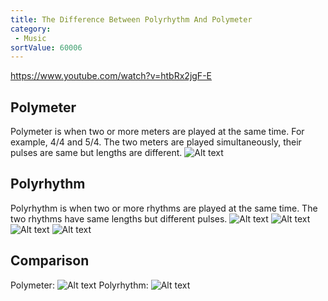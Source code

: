 ```yaml
---
title: The Difference Between Polyrhythm And Polymeter
category:
 - Music
sortValue: 60006
---
```


https://www.youtube.com/watch?v=htbRx2jgF-E

## Polymeter

Polymeter is when two or more meters are played at the same time. For example, 4/4 and 5/4. The two meters are played simultaneously, their pulses are same but lengths are different.
![Alt text](image.png)

## Polyrhythm

Polyrhythm is when two or more rhythms are played at the same time. The two rhythms have same lengths but different pulses.
![Alt text](image-4.png)
![Alt text](image-5.png)
![Alt text](image-6.png)
![Alt text](image-3.png)

## Comparison

Polymeter:
![Alt text](image-1.png)
Polyrhythm:
![Alt text](image-2.png)
